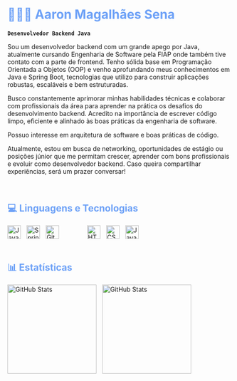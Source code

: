 <h1 style = "color:#6da1f7;">👩🏻‍💻 Aaron Magalhães Sena </h1>

**`Desenvolvedor Backend Java `**

Sou um desenvolvedor backend com um grande apego por Java, atualmente cursando Engenharia de Software pela FIAP onde também tive contato com a parte de frontend. Tenho sólida base em Programação Orientada a Objetos (OOP) e venho aprofundando meus conhecimentos em Java e Spring Boot, tecnologias que utilizo para construir aplicações robustas, escaláveis e bem estruturadas.

Busco constantemente aprimorar minhas habilidades técnicas e colaborar com profissionais da área para aprender na prática os desafios do desenvolvimento backend. Acredito na importância de escrever código limpo, eficiente e alinhado às boas práticas da engenharia de software.

Possuo interesse em arquitetura de software e boas práticas de código.

Atualmente, estou em busca de networking, oportunidades de estágio ou posições júnior que me permitam crescer, aprender com bons profissionais e evoluir como desenvolvedor backend. Caso queira compartilhar experiências, será um prazer conversar!


<br>

<h2 style = "color:#6da1f7;">💻 Linguagens e Tecnologias</h2> 

<img 
    align="left" 
    alt="Java"
    title="Java" 
    width="30px" 
    style="padding-right: 10px;" 
    src="https://cdn.jsdelivr.net/gh/devicons/devicon@latest/icons/java/java-original.svg" 
/>
<img 
    align="left" 
    alt="Spring Boot"
    title="Spring Boot" 
    width="30px" 
    style="padding-right: 10px;" 
    src="https://cdn.jsdelivr.net/gh/devicons/devicon@latest/icons/spring/spring-original.svg" 
/>
<img 
    align="left" 
    alt="Git"
    title="Git" 
    width="30px" 
    style="padding-right: 60px;" 
    src="https://cdn.jsdelivr.net/gh/devicons/devicon@latest/icons/git/git-original.svg" 
/>
<img 
    align="left" 
    alt="HTML"
    title="HTML" 
    width="30px" 
    style="padding-right: 10px;" 
    src="https://cdn.jsdelivr.net/gh/devicons/devicon@latest/icons/html5/html5-original.svg" 
/>
<img 
    align="left" 
    alt="CSS" 
    title="CSS"
    width="30px" 
    style="padding-right: 10px;" 
    src="https://cdn.jsdelivr.net/gh/devicons/devicon@latest/icons/css3/css3-original.svg" 
/>
<img 
    align="left" 
    alt="JavaScript" 
    title="JavaScript"
    width="30px" 
    style="padding-right: 10px;" 
    src="https://cdn.jsdelivr.net/gh/devicons/devicon@latest/icons/javascript/javascript-original.svg" 
/>


<br>
<br>
<br>

<h2 style = "color:#6da1f7;">📊 Estatísticas</h2>

<p>
  <img 
    align="left" 
    alt="GitHub Stats" 
    height="200" 
    style="padding-right: 10px;" 
    src="https://github-readme-stats.vercel.app/api?username=AaronSena&show_icons=true&theme=tokyonight&include_all_commits=true&locale=pt-br" 
  />

<img 
      align="left" 
      alt="GitHub Stats" 
      height="200" 
      src="https://github-readme-stats.vercel.app/api/top-langs/?username=AaronSena&theme=tokyonight&layout=compact&custom_title=Tecnologias&langs_count=9" 
  />

</p>

